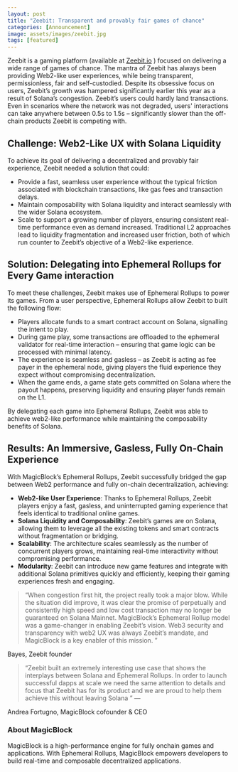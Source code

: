 ```yaml
---
layout: post
title: "Zeebit: Transparent and provably fair games of chance"
categories: [Announcement]
image: assets/images/zeebit.jpg
tags: [featured]
---
```


Zeebit is a gaming platform (available at [Zeebit.io](https://zeebit.io/) ) focused on delivering a wide range of games of chance. The mantra of Zeebit has always been providing Web2-like user experiences, while being transparent, permissionless, fair and self-custodied. Despite its obsessive focus on users, Zeebit’s growth was hampered significantly earlier this year as a result of Solana’s congestion. Zeebit’s users could hardly land transactions. Even in scenarios where the network was not degraded, users' interactions can take anywhere between 0.5s to 1.5s – significantly slower than the off-chain products Zeebit is competing with.


## Challenge: Web2-Like UX with Solana Liquidity

To achieve its goal of delivering a decentralized and provably fair experience, Zeebit needed a solution that could:
  - Provide a fast, seamless user experience without the typical friction associated with blockchain transactions, like gas fees and transaction delays.
  - Maintain composability with Solana liquidity and interact seamlessly with the wider Solana ecosystem.
  - Scale to support a growing number of players, ensuring consistent real-time performance even as demand increased.
Traditional L2 approaches lead to liquidity fragmentation and increased user friction, both of which run counter to Zeebit’s objective of a Web2-like experience.


## Solution: Delegating into Ephemeral Rollups for Every Game interaction

To meet these challenges, Zeebit makes use of Ephemeral Rollups to power its games. From a user perspective, Ephemeral Rollups allow Zeebit to built the following flow:
- Players allocate funds to a smart contract account on Solana, signalling the intent to play.
- During  game play, some transactions are offloaded to the ephemeral validator for real-time interaction – ensuring that game logic can be processed with minimal latency.
- The experience is seamless and gasless – as Zeebit is acting as fee payer in the ephemeral node, giving players the fluid experience they expect without compromising decentralization.
- When the game ends, a game state gets committed on Solana where the payout happens, preserving liquidity and ensuring player funds remain on the L1.

By delegating each game into Ephemeral Rollups, Zeebit was able to achieve web2-like performance while maintaining the composability benefits of Solana.

## Results: An Immersive, Gasless, Fully On-Chain Experience

With MagicBlock’s Ephemeral Rollups, Zeebit successfully bridged the gap between Web2 performance and fully on-chain decentralization, achieving:

- **Web2-like User Experience**: Thanks to Ephemeral Rollups, Zeebit players enjoy a fast, gasless, and uninterrupted gaming experience that feels identical to traditional online games.
- **Solana Liquidity and Composability**: Zeebit’s games are on Solana, allowing them to leverage all the existing tokens and smart contracts without fragmentation or bridging.
- **Scalability**: The architecture scales seamlessly as the number of concurrent players grows, maintaining real-time interactivity without compromising performance.
- **Modularity**: Zeebit can introduce new game features and integrate with additional Solana primitives quickly and efficiently, keeping their gaming experiences fresh and engaging.

> “When congestion first hit, the project really took a major blow. While the situation did improve, it was clear the promise of perpetually and consistently high speed and low cost transaction may no longer be guaranteed on Solana Mainnet. MagicBlock’s Ephemeral Rollup model was a game-changer in enabling Zeebit’s vision. Web3 security and transparency with web2 UX was always Zeebit’s mandate, and MagicBlock is a key enabler of this mission. ”

Bayes, Zeebit founder

> “Zeebit built an extremely interesting use case that shows the interplays between Solana and Ephemeral Rollups. In order to launch successful dapps at scale we need the same attention to details and focus that Zeebit has for its product and we are proud to help them achieve this without leaving Solana ” —

Andrea Fortugno, MagicBlock cofounder & CEO

### About MagicBlock

MagicBlock is a high-performance engine for fully onchain games and applications. With Ephemeral Rollups, MagicBlock empowers developers to build real-time and composable decentralized applications.


